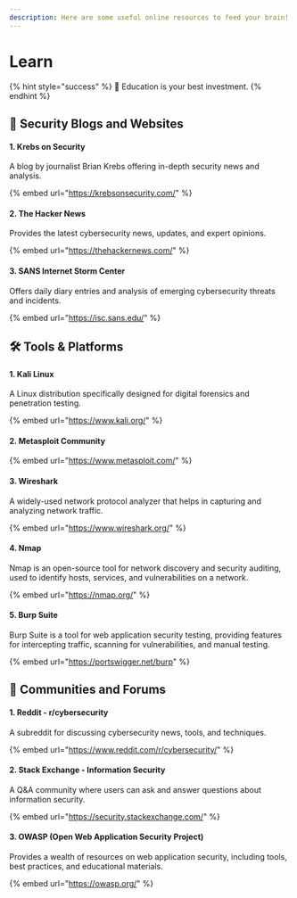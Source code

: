 ```yaml
---
description: Here are some useful online resources to feed your brain!
---
```


# Learn

{% hint style="success" %}
💪 Education is your best investment.
{% endhint %}

## 📰 **Security Blogs and Websites**

#### 1. Krebs on Security

A blog by journalist Brian Krebs offering in-depth security news and analysis.

{% embed url="https://krebsonsecurity.com/" %}

#### 2. The Hacker News

Provides the latest cybersecurity news, updates, and expert opinions.

{% embed url="https://thehackernews.com/" %}

#### 3. SANS Internet Storm Center

Offers daily diary entries and analysis of emerging cybersecurity threats and incidents.



{% embed url="https://isc.sans.edu/" %}

## 🛠️ Tools & Platforms

#### 1. Kali Linux

A Linux distribution specifically designed for digital forensics and penetration testing.

{% embed url="https://www.kali.org/" %}

#### 2. Metasploit Community

{% embed url="https://www.metasploit.com/" %}

#### 3. Wireshark

A widely-used network protocol analyzer that helps in capturing and analyzing network traffic.

{% embed url="https://www.wireshark.org/" %}

#### 4. Nmap

Nmap is an open-source tool for network discovery and security auditing, used to identify hosts, services, and vulnerabilities on a network.

{% embed url="https://nmap.org/" %}

#### 5. **Burp Suite**

Burp Suite is a tool for web application security testing, providing features for intercepting traffic, scanning for vulnerabilities, and manual testing.

{% embed url="https://portswigger.net/burp" %}

## 🧙 **Communities and Forums**

#### 1. Reddit - r/cybersecurity

A subreddit for discussing cybersecurity news, tools, and techniques.

{% embed url="https://www.reddit.com/r/cybersecurity/" %}

#### 2. Stack Exchange - Information Security

A Q\&A community where users can ask and answer questions about information security.

{% embed url="https://security.stackexchange.com/" %}

#### 3. OWASP (Open Web Application Security Project)

Provides a wealth of resources on web application security, including tools, best practices, and educational materials.

{% embed url="https://owasp.org/" %}
